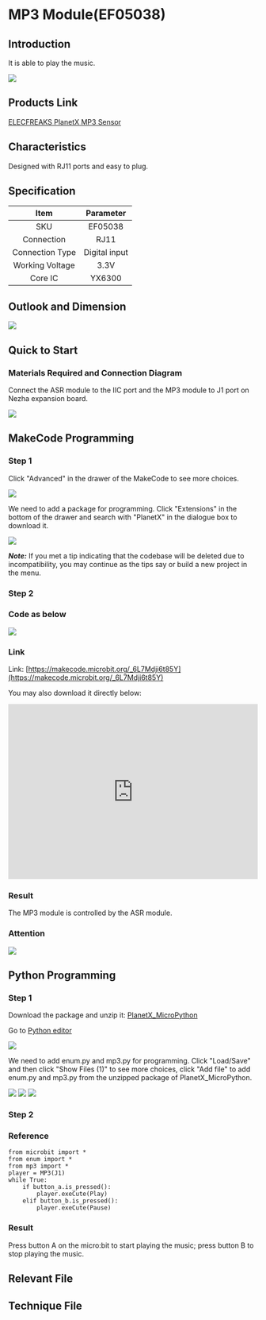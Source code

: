 # MP3 Module(EF05038)

## Introduction

It is able to play the music.

![](./images/05038_01.png)

## Products Link

[ELECFREAKS PlanetX MP3 Sensor](https://www.elecfreaks.com/planetx-mp3.html)

## Characteristics


 Designed with RJ11 ports and easy to plug.

## Specification


Item | Parameter 
:-: | :-: 
SKU|EF05038
Connection|RJ11
Connection Type|Digital input
Working Voltage|3.3V
Core IC|YX6300


## Outlook and Dimension



![](./images/05038_02.png)


## Quick to Start


### Materials Required and Connection Diagram

 Connect the ASR module to the IIC port and the MP3 module to J1 port on Nezha expansion board. 


![](./images/05038_03.png)

## MakeCode Programming


### Step 1

Click "Advanced" in the drawer of the MakeCode to see more choices.

![](./images/05001_04.png)

We need to add a package for programming. Click "Extensions" in the bottom of the drawer and search with "PlanetX" in the dialogue box to download it. 

![](./images/05001_05.png)

***Note:*** If you met a tip indicating that the codebase will be deleted due to incompatibility, you may continue as the tips say or build a new project in the menu. 
### Step 2
### Code as below

![](./images/05038_06.png)


### Link
Link: [https://makecode.microbit.org/_6L7Mdji6t85Y](https://makecode.microbit.org/_6L7Mdji6t85Y)

You may also download it directly below:

<div style="position:relative;height:0;padding-bottom:70%;overflow:hidden;"><iframe style="position:absolute;top:0;left:0;width:100%;height:100%;" src="https://makecode.microbit.org/#pub:_6L7Mdji6t85Y" frameborder="0" sandbox="allow-popups allow-forms allow-scripts allow-same-origin"></iframe></div>  


### Result
 The MP3 module is controlled by the ASR module. 

### Attention

![](./images/05038_07.png)



## Python Programming 


### Step 1

Download the package and unzip it: [PlanetX_MicroPython](https://github.com/lionyhw/PlanetX_MicroPython/archive/master.zip)

Go to  [Python editor](https://python.microbit.org/v/2.0)

![](./images/05001_07.png)

We need to add enum.py and mp3.py for programming. Click "Load/Save" and then click "Show Files (1)" to see more choices, click "Add file" to add enum.py and mp3.py from the unzipped package of PlanetX_MicroPython. 

![](./images/05001_08.png)
![](./images/05001_09.png)
![](./images/05034_10.png)

### Step 2

### Reference

```
from microbit import *
from enum import *
from mp3 import *
player = MP3(J1)
while True:
    if button_a.is_pressed():
        player.exeCute(Play)
    elif button_b.is_pressed():
        player.exeCute(Pause)
```


### Result
 Press button A on the micro:bit to start playing the music; press button B to stop playing the music.

## Relevant File


## Technique File


